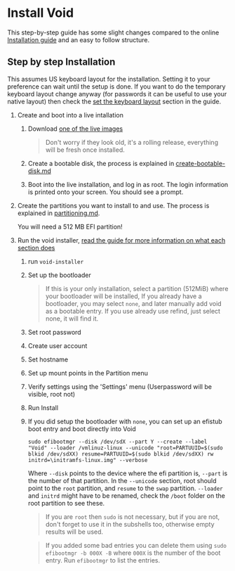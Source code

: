 # Install Void

This step-by-step guide has some slight changes compared to the online
[Installation guide][guide] and an easy to follow structure.

## Step by step Installation

This assumes US keyboard layout for the installation. Setting it to your
preference can wait until the setup is done. If you want to do the temporary
keyboard layout change anyway (for passwords it can be useful to use your
native layout) then check the [set the keyboard layout][guide] section in the
guide.

1. Create and boot into a live intallation
    1. Download [one of the live images](https://alpha.de.repo.voidlinux.org/live/current/)

        > Don't worry if they look old, it's a rolling release, everything will be fresh once installed.

    2. Create a bootable disk, the process is explained in [create-bootable-disk.md](./create-bootable-disk.md)

    3. Boot into the live installation, and log in as root. The login information is printed onto your screen. You should see a prompt.

2. Create the partitions you want to install to and use. The process is explained in [partitioning.md](./partitioning.md).

    You will need a 512 MB EFI partition!

3. Run the void installer, [read the guide for more information on what each section does][guide]

    1. run `void-installer`
    
    2. Set up the bootloader   
    
        > If this is your only installation, select a partition (512MiB) where your bootloader will be installed,
        > If you already have a bootloader, you may select `none`, and later manually add void as a bootable entry.
        > If you use already use refind, just select none, it will find it.
    
    2. Set root password
    
    3. Create user account
    
    4. Set hostname
    
    5. Set up mount points in the Partition menu
    
    6. Verify settings using the 'Settings' menu (Userpassword will be visible, root not)
    
    7. Run Install
    
    8. If you did setup the bootloader with `none`, you can set up an efistub boot entry and boot directly into Void
    
        ```
        sudo efibootmgr --disk /dev/sdX --part Y --create --label "Void" --loader /vmlinuz-linux --unicode "root=PARTUUID=$(sudo blkid /dev/sdXX) resume=PARTUUID=$(sudo blkid /dev/sdXX) rw initrd=\initramfs-linux.img" --verbose
        ```

        Where `--disk` points to the device where the efi partition is, `--part` is the number of that partition. In the `--unicode` section, root should point to the `root` partition, and `resume` to the `swap` partition. `--loader` and `initrd` might have to be renamed, check the `/boot` folder on the root partition to see these. 
        
        > If you are `root` then `sudo` is not necessary, but if you are not, don't forget to use it in the subshells too, otherwise empty results will be used.
        
        > If you added some bad entries you can delete them using `sudo efibootmgr -b 000X -B` where `000X` is the number of the boot entry. Run `efibootmgr` to list the entries.
    

[guide]: https://docs.voidlinux.org/installation/live-images/guide.html
